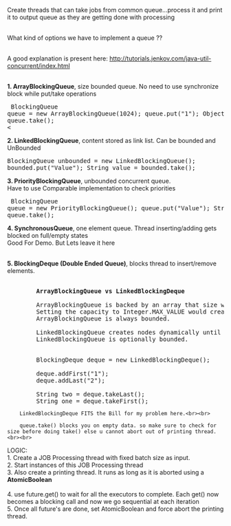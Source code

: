 Create threads that can take jobs from common queue...process it and print it to output queue as they are getting done with processing<br><br>

 What kind of options we have to implement a queue ??<br><br>

 A good explanation is present here: http://tutorials.jenkov.com/java-util-concurrent/index.html<br><br>

 <b>1. ArrayBlockingQueue</b>, size bounded queue. No need to use synchronize block while put/take operations<br>
        <pre>
        BlockingQueue queue = new ArrayBlockingQueue(1024);
        queue.put("1");
        Object object = queue.take();<br><
</pre>
 <b>2. LinkedBlockingQueue</b>, content stored as link list. Can be bounded and UnBounded<br>
        <pre>
        BlockingQueue<String> unbounded = new LinkedBlockingQueue<String>();
        bounded.put("Value");
        String value = bounded.take();
</pre>
<b>3. PriorityBlockingQueue</b>, unbounded concurrent queue. <br>Have to use Comparable implementation to check priorities<br>
        <pre>
        BlockingQueue queue   = new PriorityBlockingQueue();
        queue.put("Value");
        String value = queue.take();
</pre>

<b>4. SynchronousQueue</b>, one element queue. Thread inserting/adding gets blocked on full/empty states<br>
        Good For Demo. But Lets leave it here<br><br>

<b>5. BlockingDeque (Double Ended Queue)</b>, blocks thread to insert/remove elements.<br><br>

<pre>
        <b>ArrayBlockingQueue vs LinkedBlockingDeque</b>

        ArrayBlockingQueue is backed by an array that size will never change after creation.
        Setting the capacity to Integer.MAX_VALUE would create a big array with high costs in space.
        ArrayBlockingQueue is always bounded.

        LinkedBlockingQueue creates nodes dynamically until the capacity is reached (Integer.MAX_VALUE)
        LinkedBlockingQueue is optionally bounded.


        BlockingDeque<String> deque = new LinkedBlockingDeque<String>();

        deque.addFirst("1");
        deque.addLast("2");

        String two = deque.takeLast();
        String one = deque.takeFirst();
</pre>

        LinkedBlockingDeque FITS the Bill for my problem here.<br><br>

        queue.take() blocks you on empty data. so make sure to check for size before doing take() else u cannot abort out of printing thread.<br><br>

LOGIC:<br>
     1. Create a JOB Processing thread with fixed batch size as input.<br>
     2. Start instances of this JOB Processing thread<br>
     3. Also create a printing thread. It runs as long as it is aborted using a <b>AtomicBoolean</b>
     <br><br>
     4. use future.get() to wait for all the executors to complete. Each get() now becomes a blocking call and now we go sequential at each iteration<br>
     5. Once all future's are done, set AtomicBoolean and force abort the printing thread.<br>
